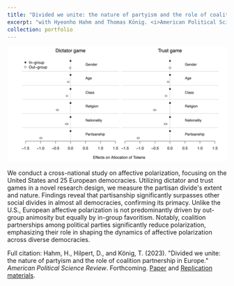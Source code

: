 ```yaml
---
title: "Divided we unite: the nature of partyism and the role of coalition partnership in Europe."
excerpt: "with Hyeonho Hahm and Thomas König. <i>American Political Science Review</i>. Forthcoming 2024. <br/><img src='/images/apsr2024.png'>"
collection: portfolio
---
```


![Process Illustration](/images/apsr2024.png)

We conduct a cross-national study on affective polarization, focusing on the United States and 25 European democracies. Utilizing dictator and trust games in a novel research design, we measure the partisan divide's extent and nature. Findings reveal that partisanship significantly surpasses other social divides in almost all democracies, confirming its primacy. Unlike the U.S., European affective polarization is not predominantly driven by out-group animosity but equally by in-group favoritism. Notably, coalition partnerships among political parties significantly reduce polarization, emphasizing their role in shaping the dynamics of affective polarization across diverse democracies.

Full citation: Hahm, H., Hilpert, D., and König, T. (2023). &quot;Divided we unite: the nature of partyism and the role of coalition partnership in Europe.&quot; <i>American Political Science Review</i>. Forthcoming. [Paper](https://doi.org/10.1017/S0003055423000266) and [Replication materials](https://dataverse.harvard.edu/dataset.xhtml?persistentId=doi:10.7910/DVN/YCDJNT). 